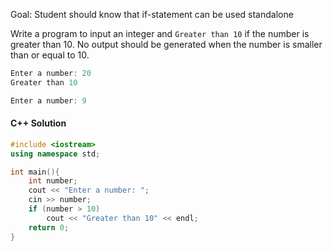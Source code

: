Goal: Student should know that if-statement can be used standalone

Write a program to input an integer and `Greater than 10` if the number is greater than 10. No output should be generated when the number is smaller than or equal to 10.

```c++
Enter a number: 20
Greater than 10
```

```c++
Enter a number: 9
```

#### C++ Solution
```c++
#include <iostream>
using namespace std;

int main(){
    int number;
    cout << "Enter a number: ";
    cin >> number;
    if (number > 10)
        cout << "Greater than 10" << endl;
    return 0;
}
```